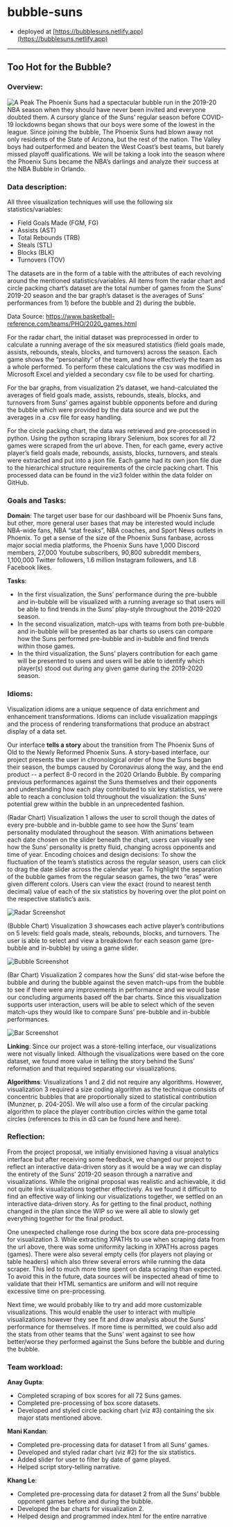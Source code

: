 # bubble-suns
- deployed at [https://bubblesuns.netlify.app](https://bubblesuns.netlify.app)
---
## Too Hot for the Bubble?
### Overview:
![A Peak](screenshots/thumbnail.png) 
The Phoenix Suns had a spectacular bubble run in the 2019-20 NBA season when they should have never been invited and everyone doubted them. A cursory glance of the Suns’ regular season before COVID-19 lockdowns began shows that our boys were some of the lowest in the league. Since joining the bubble, The Phoenix Suns had blown away not only residents of the State of Arizona, but the rest of the nation. The Valley boys had outperformed and beaten the West Coast’s best teams, but barely missed playoff qualifications. We will be taking a look into the season where the Phoenix Suns became the NBA’s darlings and analyze their success at the NBA Bubble in Orlando. 

### Data description:

All three visualization techniques will use the following six statistics/variables: 
- Field Goals Made (FGM, FG)
- Assists (AST)
- Total Rebounds (TRB)
- Steals (STL)
- Blocks (BLK)
- Turnovers (TOV)

The datasets are in the form of a table with the attributes of each revolving around the mentioned statistics/variables. All items from the radar chart and circle packing chart’s dataset are the total number of games from the Suns’ 2019-20 season and the bar graph’s dataset is the averages of Suns’ performances from 1) before the bubble and 2) during the bubble.

Data Source: https://www.basketball-reference.com/teams/PHO/2020_games.html

For the radar chart, the initial dataset was preprocessed in order to calculate a running average of the six measured statistics (field goals made, assists, rebounds, steals, blocks, and turnovers) across the season. Each game shows the “personality” of the team, and how effectively the team as a whole performed. To perform these calculations the csv was modified in Microsoft Excel and yielded a secondary csv file to be used for charting.

For the bar graphs, from visualization 2’s dataset, we hand-calculated the averages of field goals made, assists, rebounds, steals, blocks, and turnovers from Suns’ games against bubble opponents before and during the bubble which were provided by the data source and we put the averages in a .csv file for easy handling.

For the circle packing chart, the data was retrieved and pre-processed in python. Using the python scraping library Selenium, box scores for all 72 games were scraped from the url above. Then, for each game, every active player’s field goals made, rebounds, assists, blocks, turnovers, and steals were extracted and put into a json file. Each game had its own json file due to the hierarchical structure requirements of the circle packing chart. This processed data can be found in the viz3 folder within the data folder on GitHub.


### Goals and Tasks:
**Domain**:
The target user base for our dashboard will be Phoenix Suns fans, but other, more general user bases that may be interested would include NBA-wide fans, NBA “stat freaks”, NBA coaches, and Sport News outlets in Phoenix. To get a sense of the size of the Phoenix Suns fanbase, across major social media platforms, the Phoenix Suns have 1,000 Discord members, 27,000 Youtube subscribers, 90,800 subreddit members, 1,100,000 Twitter followers, 1.6 million Instagram followers, and 1.8 Facebook likes.

**Tasks**:
- In the first visualization, the Suns’ performance during the pre-bubble and in-bubble will be visualized with a running average so that users will be able to find trends in the Suns’ play-style throughout the 2019-2020 season.
- In the second visualization, match-ups with teams from both pre-bubble and in-bubble will be presented as bar charts so users can compare how the Suns performed pre-bubble and in-bubble and find trends within those games.
- In the third visualization, the Suns’ players contribution for each game will be presented to users and users will be able to identify which player(s) stood out during any given game during the 2019-2020 season.


### Idioms: 
Visualization idioms are a unique sequence of data enrichment and enhancement transformations. Idioms can include visualization mappings and the process of rendering transformations that produce an abstract display of a data set. 

Our interface **tells a story** about the transition from The Phoenix Suns of Old to the Newly Reformed Phoenix Suns. A story-based interface, our project presents the user in chronological order of how the Suns began their season, the bumps caused by Coronavirus along the way, and the end product -- a perfect 8-0 record in the 2020 Orlando Bubble. By comparing previous performances against the Suns themselves and their opponents and understanding how each play contributed to six key statistics, we were able to reach a conclusion told throughout the visualization: the Suns’ potential grew within the bubble in an unprecedented fashion.

(Radar Chart) Visualization 1 allows the user to scroll though the dates of every pre-bubble and in-bubble game to see how the Suns’ team personality modulated throughout the season. With animations between each date chosen on the slider beneath the chart, users can visually see how the Suns’ personality is pretty fluid, changing across opponents and time of year.
Encoding choices and design decisions: To show the fluctuation of the team’s statistics across the regular season, users can click to drag the date slider across the calendar year. To highlight the separation of the bubble games from the regular season games, the two “eras” were given different colors. Users can view the exact (round to nearest tenth decimal) value of each of the six statistics by hovering over the plot point on the respective statistic’s axis. 

![Radar Screenshot](screenshots/radarPic.png) 

(Bubble Chart) Visualization 3 showcases each active player’s contributions on 5 levels: field goals made, steals, rebounds, blocks, and turnovers. The user is able to select and view a breakdown for each season game (pre-bubble and in-bubble) by using a game slider. 

![Bubble Screenshot](screenshots/bubblePic.png)

(Bar Chart) Visualization 2 compares how the Suns’ did stat-wise before the bubble and during the bubble against the seven match-ups from the bubble to see if there were any improvements in performance and we would base our concluding arguments based off the bar charts.
Since this visualization supports user interaction, users will be able to select which of the seven match-ups they would like to compare Suns’ pre-bubble and in-bubble performances.

![Bar Screenshot](screenshots/barPic.png)

**Linking**: Since our project was a store-telling interface, our visualizations were not visually linked. Although the visualizations were based on the core dataset, we found more value in telling the story behind the Suns’ reformation and that required separating our visualizations.

**Algorithms**: Visualizations 1 and 2 did not require any algorithms. However, visualization 3 required a size coding algorithm as the technique consists of concentric bubbles that are proportionally sized to statistical contribution (Munzner, p. 204-205). We will also use a form of the ​circular packing algorithm​ to place the player contribution circles within the game total circles (references to this in d3 can be found ​here​ and ​here​).
### Reflection:

From the project proposal, we initially envisioned having a visual analytics interface but after receiving some feedback, we changed our project to reflect an interactive data-driven story as it would be a way we can display the entirety of the Suns’ 2019-20 season through a narrative and visualizations. While the original proposal was realistic and achievable, it did not quite link visualizations together effectively. As we found it difficult to find an effective way of linking our visualizations together, we settled on an interactive data-driven story. As for getting to the final product, nothing changed in the plan since the WIP so we were all able to slowly get everything together for the final product.

One unexpected challenge rose during the box score data pre-processing for visualization 3. While extracting XPATHs to use when scraping data from the url above, there was some uniformity lacking in XPATHs across pages (games). There were also several empty cells (for players not playing or table headers) which also threw several errors while running the data scraper. This led to much more time spent on data scraping than expected. To avoid this in the future, data sources will be inspected ahead of time to validate that their HTML semantics are uniform and will not require excessive time on pre-processing. 

Next time, we would probably like to try and add more customizable visualizations. This would enable the user to interact with multiple visualizations however they see fit and draw analysis about the Suns’ performance for themselves. If more time is permitted, we could also add the stats from other teams that the Suns’ went against to see how better/worse they performed against the Suns before the bubble and during the bubble.


### Team workload: 

**Anay Gupta**: 
- Completed scraping of box scores for all 72 Suns games.
- Completed pre-processing of box score datasets.
- Developed and styled circle packing chart (viz #3) containing the six major stats mentioned above. 

**Mani Kandan**: 
- Completed pre-processing data for dataset 1 from all Suns’ games.
- Developed and styled radar chart (viz #2) for the six statistics.
- Added slider for user to filter by date of game played.
- Helped script story-telling narrative.

**Khang Le**: 
- Completed pre-processing data for dataset 2 from all the Suns’ bubble opponent games before and during the bubble.
- Developed the bar charts for visualization 2.
- Helped design and programmed index.html for the entire narrative
